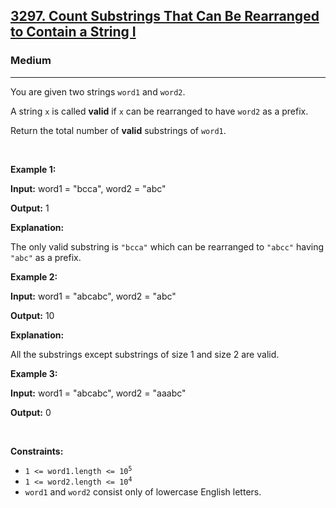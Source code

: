 <h2><a href="https://leetcode.com/problems/count-substrings-that-can-be-rearranged-to-contain-a-string-i/">3297. Count Substrings That Can Be Rearranged to Contain a String I</a></h2><h3>Medium</h3><hr><div bis_skin_checked="1"><p>You are given two strings <code>word1</code> and <code>word2</code>.</p>

<p>A string <code>x</code> is called <strong>valid</strong> if <code>x</code> can be rearranged to have <code>word2</code> as a <span data-keyword="string-prefix">prefix</span>.</p>

<p>Return the total number of <strong>valid</strong> <span data-keyword="substring-nonempty">substrings</span> of <code>word1</code>.</p>

<p>&nbsp;</p>
<p><strong class="example">Example 1:</strong></p>

<div class="example-block" bis_skin_checked="1">
<p><strong>Input:</strong> <span class="example-io">word1 = "bcca", word2 = "abc"</span></p>

<p><strong>Output:</strong> <span class="example-io">1</span></p>

<p><strong>Explanation:</strong></p>

<p>The only valid substring is <code>"bcca"</code> which can be rearranged to <code>"abcc"</code> having <code>"abc"</code> as a prefix.</p>
</div>

<p><strong class="example">Example 2:</strong></p>

<div class="example-block" bis_skin_checked="1">
<p><strong>Input:</strong> <span class="example-io">word1 = "abcabc", word2 = "abc"</span></p>

<p><strong>Output:</strong> <span class="example-io">10</span></p>

<p><strong>Explanation:</strong></p>

<p>All the substrings except substrings of size 1 and size 2 are valid.</p>
</div>

<p><strong class="example">Example 3:</strong></p>

<div class="example-block" bis_skin_checked="1">
<p><strong>Input:</strong> <span class="example-io">word1 = "abcabc", word2 = "aaabc"</span></p>

<p><strong>Output:</strong> <span class="example-io">0</span></p>
</div>

<p>&nbsp;</p>
<p><strong>Constraints:</strong></p>

<ul>
	<li><code>1 &lt;= word1.length &lt;= 10<sup>5</sup></code></li>
	<li><code>1 &lt;= word2.length &lt;= 10<sup>4</sup></code></li>
	<li><code>word1</code> and <code>word2</code> consist only of lowercase English letters.</li>
</ul>
</div>